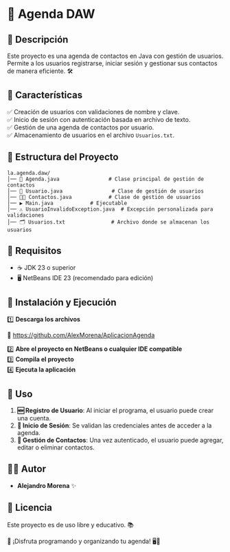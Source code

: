 # 📒 Agenda DAW

## 📝 Descripción
Este proyecto es una agenda de contactos en Java con gestión de usuarios. Permite a los usuarios registrarse, iniciar sesión y gestionar sus contactos de manera eficiente. 🛠️

## 🌟 Características
✅ Creación de usuarios con validaciones de nombre y clave.  
✅ Inicio de sesión con autenticación basada en archivo de texto.  
✅ Gestión de una agenda de contactos por usuario.  
✅ Almacenamiento de usuarios en el archivo `Usuarios.txt`.  

## 📂 Estructura del Proyecto
```
la.agenda.daw/
│── 📜 Agenda.java                # Clase principal de gestión de contactos
│── 👤 Usuario.java                # Clase de gestión de usuarios
│── 👤👤 Contactos.java            # Clase de gestión de usuarios
│── ▶️ Main.java            # Ejecutable
│── ⚠️ UsuarioInvalidoException.java  # Excepción personalizada para validaciones
│── 🗂️ Usuarios.txt               # Archivo donde se almacenan los usuarios
```

## 🔧 Requisitos
- ☕ JDK 23 o superior  
- 🖥️ NetBeans IDE 23 (recomendado para edición)  

## 🚀 Instalación y Ejecución
1️⃣ **Descarga los archivos**

📱 https://github.com/AlexMorena/AplicacionAgenda

2️⃣ **Abre el proyecto en NetBeans o cualquier IDE compatible**  
3️⃣ **Compila el proyecto**  
4️⃣ **Ejecuta la aplicación**  

## 📌 Uso
1. **🆕 Registro de Usuario**: Al iniciar el programa, el usuario puede crear una cuenta.
2. **🔑 Inicio de Sesión**: Se validan las credenciales antes de acceder a la agenda.
3. **📇 Gestión de Contactos**: Una vez autenticado, el usuario puede agregar, editar o eliminar contactos.

## 👨‍💻 Autor
- **Alejandro Morena** ✨

## 📜 Licencia
Este proyecto es de uso libre y educativo. 📚

🎉 ¡Disfruta programando y organizando tu agenda! 🖥️🚀
